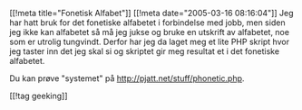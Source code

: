 [[!meta  title="Fonetisk Alfabet"]]
[[!meta  date="2005-03-16 08:16:04"]]
Jeg har hatt bruk for det fonetiske alfabetet i forbindelse med jobb, men siden jeg ikke kan alfabetet så må jeg jukse og bruke en utskrift av alfabetet, noe som er utrolig tungvindt. Derfor har jeg da laget meg et lite PHP skript hvor jeg taster inn det jeg skal si og skriptet gir meg resultat et i det fonetiske alfabetet.

Du kan prøve "systemet" på <a href="http://pjatt.net/stuff/phonetic.php">http://pjatt.net/stuff/phonetic.php</a>.

[[!tag  geeking]]